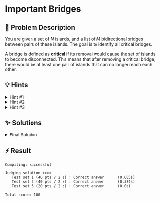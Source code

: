 # Important Bridges

## 📝 Problem Description

You are given a set of $N$ islands, and a list of $M$ bidirectional bridges between pairs of these islands. The goal is to identify all critical bridges.

A bridge is defined as **critical** if its removal would cause the set of islands to become disconnected. This means that after removing a critical bridge, there would be at least one pair of islands that can no longer reach each other.

## 💡 Hints

<details>

<summary>Hint #1</summary>

Consider a straightforward way to test if a single connection is critical. What happens if you temporarily remove it? How can you check the property of all items still being mutually reachable? If you repeat this test for every single connection, what would be the overall time complexity? Consider if this approach is efficient enough for all constraints.

</details>

<details>

<summary>Hint #2</summary>
This problem can be modeled using graph theory. The items can be represented as vertices and the connections as edges in an undirected graph. The problem then becomes finding all "bridges" (also known as "cut-edges") in the graph. A bridge is an edge whose removal increases the number of connected components of the graph.
</details>

<details>

<summary>Hint #3</summary>

There are efficient, well-known algorithms to find all bridges in a graph in linear time, often based on a Depth-First Search (DFS). Another powerful concept is that of **biconnected components (BCCs)**. The edges of a graph can be partitioned into BCCs. A bridge has a unique relationship with these components. An edge is a bridge if and only if it is in a biconnected component of size one (i.e., the component consists of only that single edge). The Boost Graph Library provides an efficient implementation to find these components.

</details>

## ✨ Solutions

<details>

<summary>Final Solution</summary>

The problem can be modeled using a graph, where each island is one node and the bridges are edges between the nodes. It remains to get a more formal definition of a critical bridge in graph theory.

### Approach: Biconnected Components

A very effective way to solve this problem is by finding the **biconnected components (BCCs)** of the graph.

-   A **biconnected component** is a maximal subgraph such that it remains connected even after removing any single vertex.
-   The edges of a graph can be partitioned into a set of biconnected components.
-   The key insight is that **an edge is a bridge if and only if it forms a biconnected component by itself**. In other words, a bridge is any edge that does not belong to a larger cycle.

This solution leverages the **Boost Graph Library**, which has a built-in function, `boost::biconnected_components`, to perform this partitioning for us efficiently.

### Implementation Steps

1.  **Graph Representation**: We model the islands and bridges using `boost::adjacency_list`. Each edge is assigned an index from $0$ to $M-1$ so we can reference them easily.

2.  **Finding BCCs**: We call `boost::biconnected_components`. This function takes the graph and a property map (here, `component_map`) as arguments. After execution, `component_map` will store, for each edge, the integer ID of the biconnected component it belongs to. The function returns the total number of BCCs found.

3.  **Identifying Bridges**:
    -   We first need to know the size (number of edges) of each BCC. We create a vector `component_n_edges` and iterate through all edges in the graph. For each edge, we find its component ID from `component_map` and increment the count for that component in `component_n_edges`.
    -   With the sizes calculated, we iterate through all edges one more time. If an edge belongs to a component with a size of exactly `1`, we know it's a bridge. We add this edge to our `critical_edges` list.

4.  **Output**: Finally, the list of critical edges is sorted lexicographically and printed in the required format. This approach has a time complexity of $O(N+M)$, which is highly efficient and passes all test cases.

```cpp
#include<iostream>
#include<cmath>

#include<boost/graph/adjacency_list.hpp>
#include <boost/graph/connected_components.hpp>
#include <boost/graph/biconnected_components.hpp>

using EdgeIndex = boost::property<boost::edge_index_t, int>;
using Graph = boost::adjacency_list<boost::vecS, 
                                    boost::vecS, 
                                    boost::undirectedS, 
                                    boost::no_property, 
                                    EdgeIndex>;
using EdgeIterator = boost::graph_traits<Graph>::edge_iterator; 

bool chech_critical(Graph& g, int src, int target, int n) {
    boost::remove_edge(src, target, g);
    
    std::vector<int> component(n);
    if(boost::connected_components(g, &component[0]) > 1) {
      boost::add_edge(src, target, g);
      return true;
    } else {
      boost::add_edge(src, target, g);
      return false;
    }
    
}

int main() {
  std::ios_base::sync_with_stdio(false);
  
  int n_tests; std::cin >> n_tests;
  while(n_tests--) {
    // ===== READ INPUT ===== 
    int n, m; std::cin >> n >> m;
    
    Graph g(n);
    
    for(int i = 0; i < m; i++) {
      int v, w; std::cin >> v >> w;
      
      boost::add_edge(v, w, EdgeIndex(i), g);
    }
    
    // ===== FIND CRITICAL EDGES =====
    std::vector<int> edge_component(m);
    auto component_map = boost::make_iterator_property_map(edge_component.begin(), boost::get(boost::edge_index, g));
    
    int n_components = boost::biconnected_components(g, component_map);
    
    std::vector<int> component_n_edges(n_components);
    EdgeIterator e_beg, e_end;
    for(boost::tie(e_beg, e_end) = boost::edges(g); e_beg != e_end; ++e_beg) {
      component_n_edges[component_map[*e_beg]]++;
    }
    
    std::vector<std::pair<int, int>> critical_edges;
    for(boost::tie(e_beg, e_end) = boost::edges(g); e_beg != e_end; ++e_beg) {
      if(component_n_edges[component_map[*e_beg]] == 1) {
        critical_edges.push_back(std::pair<int, int>(std::min(boost::source(*e_beg, g), boost::target(*e_beg, g)),
                                                     std::max(boost::source(*e_beg, g), boost::target(*e_beg, g))));
      }
    }

    // ===== OUTPUT =====
    std::sort(critical_edges.begin(), critical_edges.end());
    std::cout << critical_edges.size() << std::endl;
    for(const std::pair<int, int>& edge : critical_edges) {
      std::cout << edge.first << " " << edge.second << "\n";
    }
  }
}
```
</details>

## ⚡ Result

```plaintext
Compiling: successful

Judging solution >>>>
   Test set 1 (40 pts / 2 s) : Correct answer      (0.005s)
   Test set 2 (40 pts / 2 s) : Correct answer      (0.384s)
   Test set 3 (20 pts / 2 s) : Correct answer      (0.0s)

Total score: 100
```